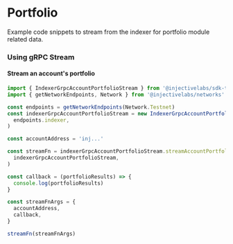# Portfolio

Example code snippets to stream from the indexer for portfolio module related data.

### Using gRPC Stream

#### Stream an account's portfolio

```ts
import { IndexerGrpcAccountPortfolioStream } from '@injectivelabs/sdk-ts'
import { getNetworkEndpoints, Network } from '@injectivelabs/networks'

const endpoints = getNetworkEndpoints(Network.Testnet)
const indexerGrpcAccountPortfolioStream = new IndexerGrpcAccountPortfolioStream(
  endpoints.indexer,
)

const accountAddress = 'inj...'

const streamFn = indexerGrpcAccountPortfolioStream.streamAccountPortfolio.bind(
  indexerGrpcAccountPortfolioStream,
)

const callback = (portfolioResults) => {
  console.log(portfolioResults)
}

const streamFnArgs = {
  accountAddress,
  callback,
}

streamFn(streamFnArgs)
```
